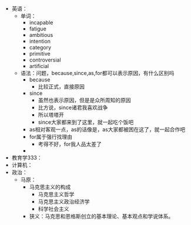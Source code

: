 - 英语：
	- 单词：
		- incapable
		- fatigue
		- ambitious
		- intention
		- category
		- primitive
		- controversial
		- artificial
	- 语法：问题，because,since,as,for都可以表示原因，有什么区别吗
		- because
			- 比较正式，直接原因
		- since
			- 虽然也表示原因，但是是众所周知的原因
			- 比方说，since诸君我喜欢战争
			- 所以塔塔开
			- since大家都来到了这里，就一起吃个饭吧
		- as相对客观一点，as的话像是，as大家都被困在这了，就一起合作吧
		- for属于强行找理由
			- 考得不好，for我人品太差了
		-
- 教育学333：
- 计算机：
- 政治：
	- 马原：
		- 马克思主义的构成
			- 马克思主义哲学
			- 马克思主义政治经济学
			- 科学社会主义
		- 狭义：马克思和恩格斯创立的基本理论、基本观点和学说体系。